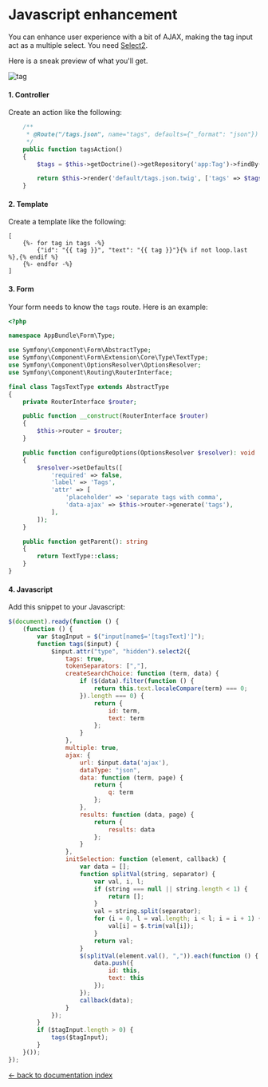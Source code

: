 Javascript enhancement
======================

You can enhance user experience with a bit of AJAX, making the tag input act as a multiple select. You need
[Select2](http://select2.github.io/select2/).

Here is a sneak preview of what you'll get.

![tag](https://cloud.githubusercontent.com/assets/179866/7724813/3e1d5b50-fef5-11e4-83f1-e05615518548.png)

#### 1. Controller

Create an action like the following:

```php
    /**
     * @Route("/tags.json", name="tags", defaults={"_format": "json"})
     */
    public function tagsAction()
    {
        $tags = $this->getDoctrine()->getRepository('app:Tag')->findBy([], ['name' => 'ASC']);

        return $this->render('default/tags.json.twig', ['tags' => $tags]);
    }
```

#### 2. Template

Create a template like the following:


```jinja
[
    {%- for tag in tags -%}
        {"id": "{{ tag }}", "text": "{{ tag }}"}{% if not loop.last %},{% endif %}
    {%- endfor -%}
]
```

#### 3. Form

Your form needs to know the `tags` route. Here is an example:

```php
<?php

namespace AppBundle\Form\Type;

use Symfony\Component\Form\AbstractType;
use Symfony\Component\Form\Extension\Core\Type\TextType;
use Symfony\Component\OptionsResolver\OptionsResolver;
use Symfony\Component\Routing\RouterInterface;

final class TagsTextType extends AbstractType
{
    private RouterInterface $router;

    public function __construct(RouterInterface $router)
    {
        $this->router = $router;
    }

    public function configureOptions(OptionsResolver $resolver): void
    {
        $resolver->setDefaults([
            'required' => false,
            'label' => 'Tags',
            'attr' => [
                'placeholder' => 'separate tags with comma',
                'data-ajax' => $this->router->generate('tags'),
            ],
        ]);
    }

    public function getParent(): string
    {
        return TextType::class;
    }
}

```

#### 4. Javascript

Add this snippet to your Javascript:

```js
$(document).ready(function () {
    (function () {
        var $tagInput = $("input[name$='[tagsText]']");
        function tags($input) {
            $input.attr("type", "hidden").select2({
                tags: true,
                tokenSeparators: [","],
                createSearchChoice: function (term, data) {
                    if ($(data).filter(function () {
                        return this.text.localeCompare(term) === 0;
                    }).length === 0) {
                        return {
                            id: term,
                            text: term
                        };
                    }
                },
                multiple: true,
                ajax: {
                    url: $input.data('ajax'),
                    dataType: "json",
                    data: function (term, page) {
                        return {
                            q: term
                        };
                    },
                    results: function (data, page) {
                        return {
                            results: data
                        };
                    }
                },
                initSelection: function (element, callback) {
                    var data = [];
                    function splitVal(string, separator) {
                        var val, i, l;
                        if (string === null || string.length < 1) {
                            return [];
                        }
                        val = string.split(separator);
                        for (i = 0, l = val.length; i < l; i = i + 1) {
                            val[i] = $.trim(val[i]);
                        }
                        return val;
                    }
                    $(splitVal(element.val(), ",")).each(function () {
                        data.push({
                            id: this,
                            text: this
                        });
                    });
                    callback(data);
                }
            });
        }
        if ($tagInput.length > 0) {
            tags($tagInput);
        }
    }());
});
```

[← back to documentation index](index.md)
